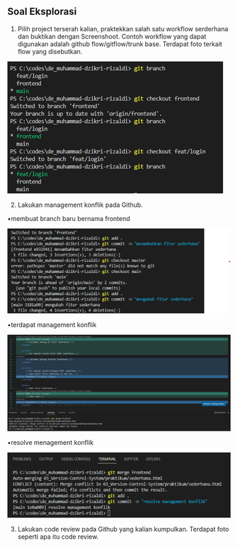 ## Soal Eksplorasi
1. Pilih project terserah kalian, praktekkan salah satu workflow serderhana dan buktikan dengan Screenshoot. Contoh workflow yang dapat digunakan adalah github flow/gitflow/trunk base. Terdapat foto terkait flow yang disebutkan.

![alt text](https://github.com/ddzikri/de_muhammad-dzikri-rizaldi/blob/main/03_Version-Control-System/screenshot/gambar_soal-no1-eksplorasi.png?raw=true)


2. Lakukan management konflik pada Github.

•membuat branch baru bernama frontend

![alt text](https://github.com/ddzikri/de_muhammad-dzikri-rizaldi/blob/main/03_Version-Control-System/screenshot/gambar01_soal-no2-eksplorasi.png?raw=true)

•terdapat management konflik

![alt text](https://github.com/ddzikri/de_muhammad-dzikri-rizaldi/blob/main/03_Version-Control-System/screenshot/gambar02_soal-no2-eksplorasi.png?raw=true)

•resolve menagement konflik

![alt text](https://github.com/ddzikri/de_muhammad-dzikri-rizaldi/blob/main/03_Version-Control-System/screenshot/gambar03_soal-no2-eksplorasi.png?raw=true)

3. Lakukan code review pada Github yang kalian kumpulkan. Terdapat foto seperti apa itu code review.